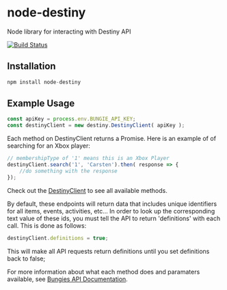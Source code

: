 # node-destiny

Node library for interacting with Destiny API

[![Build Status](https://travis-ci.org/carstenosu/node-destiny.svg?branch=master)](https://travis-ci.org/carstenosu/node-destiny)

## Installation

```javascript
npm install node-destiny
```

## Example Usage

```javascript
const apiKey = process.env.BUNGIE_API_KEY;
const destinyClient = new destiny.DestinyClient( apiKey );
```

Each method on DestinyClient returns a Promise. Here is an example of of searching for an Xbox player: 

```javascript
// membershipType of '1' means this is an Xbox Player
destinyClient.search('1', 'Carsten').then( response => {
    //do something with the response
});
```

Check out the [DestinyClient](./DestinyClient.js) to see all available methods.

By default, these endpoints will return data that includes unique identifiers for all items, events, activities, etc... In order to look up the corresponding text value of these ids, you must tell the API to return 'definitions' with each call. This is done as follows:

```javascript
destinyClient.definitions = true;
```

This will make all API requests return definitions until you set definitions back to false;

For more information about what each method does and paramaters available, see [Bungies API Documentation](https://www.bungie.net/platform/destiny/help/).
